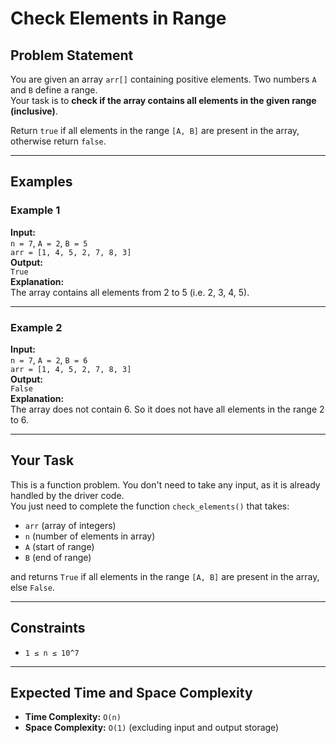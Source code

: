# Check Elements in Range

## Problem Statement

You are given an array `arr[]` containing positive elements. Two numbers `A` and `B` define a range.  
Your task is to **check if the array contains all elements in the given range (inclusive)**.

Return `true` if all elements in the range `[A, B]` are present in the array, otherwise return `false`.

---

## Examples

### Example 1  
**Input:**  
`n = 7`, `A = 2`, `B = 5`  
`arr = [1, 4, 5, 2, 7, 8, 3]`  
**Output:**  
`True`  
**Explanation:**  
The array contains all elements from 2 to 5 (i.e. 2, 3, 4, 5).

---

### Example 2  
**Input:**  
`n = 7`, `A = 2`, `B = 6`  
`arr = [1, 4, 5, 2, 7, 8, 3]`  
**Output:**  
`False`  
**Explanation:**  
The array does not contain 6. So it does not have all elements in the range 2 to 6.

---

## Your Task

This is a function problem. You don't need to take any input, as it is already handled by the driver code.  
You just need to complete the function `check_elements()` that takes:
- `arr` (array of integers)
- `n` (number of elements in array)
- `A` (start of range)
- `B` (end of range)  

and returns `True` if all elements in the range `[A, B]` are present in the array, else `False`.

---

## Constraints

- `1 ≤ n ≤ 10^7`

---

## Expected Time and Space Complexity

- **Time Complexity:** `O(n)`
- **Space Complexity:** `O(1)` (excluding input and output storage)
